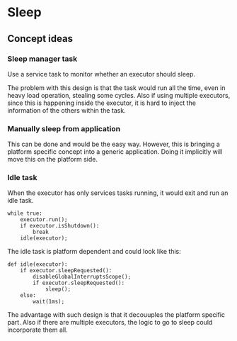 # Sleep

## Concept ideas

### Sleep manager task

Use a service task to monitor whether an executor should sleep.

The problem with this design is that the task would run all the time, even in heavy load operation,
stealing some cycles.
Also if using multiple executors, since this is happening inside the executor, it is hard to inject
the information of the others within the task.

### Manually sleep from application

This can be done and would be the easy way. However, this is bringing a platform specific
concept into a generic application.
Doing it implicitly will move this on the platform side.

### Idle task

When the executor has only services tasks running, it would exit and run an idle task.

```
while true:
    executor.run();
    if executor.isShutdown():
        break
    idle(executor);
```

The idle task is platform dependent and could look like this:

```
def idle(executor):
    if executor.sleepRequested():
        disableGlobalInterruptsScope();
        if executor.sleepRequested():
            sleep();
    else:
        wait(1ms);
```

The advantage with such design is that it decouuples the platform specific part. Also
if there are multiple executors, the logic to go to sleep could incorporate them all.
